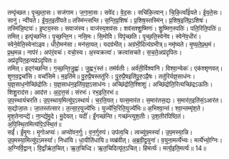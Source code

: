 

  
तम्पृ॑च्छत। पृ॒च्छ॒ता॒सः। सज॑गाम। ज॒गा॒मा॒सः। सवे॑द। वे॒द॒सः। सचि॑कि॒त्वान्। चि॒कि॒त्वाँई॑यते। ई॒य॒ते॒सः। सानु॑। न्वी॑यते। ई॒य॒त॒इती॑यते॥ तस्मि॑न्त्सन्ति। स॒न्ति॒प्र॒शिषः॑। प्र॒शिष॒स्तस्मि॑न्। प्र॒शिष॒इति॑प्र॒ऽशिषः॑। तस्मि॑न्नि॒ष्टयः॑। इ॒ष्टय॒स्सः। सवाज॑स्य। वाज॑स्य॒शव॑सः। शव॑सश्शु॒ष्मिणः॑। शु॒ष्मिण॒स्पतिः॑। पति॒रिति॒पतिः॑॥  
तमित्। इत्पृ॑च्छन्ति। पृ॒च्छ॒न्ति॒न। नसि॒मः। सि॒मोवि। विपृ॑च्छति। पृ॒च्छ॒ति॒स्वेने॑व। स्वेने॑व॒धीरः॑। स्वेने॒वेति॒स्वेना॑ऽइव। धीरो॒मन॑सा। मन॑सा॒यत्। यदग्र॑भीत्। अग्र॑भी॒दित्य॑ग्रभीत्र्॥ नमृ॑ष्यते। मृ॒ष्य॒ते॒प्र॒थ॒मं। प्र॒थ॒मन्न। नाप॑रं। अप॑रं॒वचः॑। वचो॒स्य। अ॒स्यक्रत्वा॑। क्रत्वा॑सचते। स॒च॒ते॒अप्र॑दृपितः। अप्र॑दृपित॒इत्यप्र॑ऽदृपितः॥  
तमित्। इद्ग॑च्छन्ति। ग॒च्छ॒न्ति॒जु॒ह्वः॑। जु॒ह्व१॒॑स्तं। तम॑र्वतीः। अर्व॑ती॒र्विश्वा॑नि। विश्वा॒न्येकः॑। एक॑श्शृणवत्। शृ॒ण॒व॒द्वचां॑सि। वचां॑सिमे। म॒इति॑मे॥ पु॒रु॒प्रै॒षस्ततु॑रिः। पु॒रु॒प्रै॒षइति॑पु॒रु॒ऽप्रै॒षः। ततु॑रिर्यज्ञ॒साध॑नः। य॒ज्ञ॒साध॒नोच्छि॑द्रोतिः। य॒ज्ञ॒साध॑न॒इति॑य॒ज्ञ॒ऽसाध॑नः। अच्छि॑द्रोति॒श्शिशुः॑। अच्छि॑द्रोति॒रित्यच्छि॑द्रऽऊतिः। शिशु॒राद॑त्त। आद॑त्त। अ॒द॒त्त॒सं। संरभः॑। रभ॒इति॒रभः॑॥  
उ॒प॒स्थायं॑चरति। उ॒प॒स्थाय॒मित्यु॑प॒ऽस्थायं॑। च॒र॒ति॒यत्। यत्स॒मार॑त। स॒मार॑तस॒द्यः। स॒मार॑त॒इति॑सं॒ऽआर॑त। स॒द्योजा॒तः। जा॒तस्त॑त्सार। त॒त्सा॒र॒युज्ये॑भिः। युज्ये॑भि॒रिति॒युज्ये॑भिः॥ अ॒भिश्वा॒न्तं। श्वा॒न्तम्मृ॑श॒ते। मृ॒श॒तेनान्द्ये॑। ना॒न्द्ये॑मु॒दे। मु॒देयत्। यदीं॑। ईं॒गच्छ॑न्ति। गच्छ॑न्त्युश॒तीः। उ॒श॒तीर॑पिष्ठितं। अ॒पि॒स्थि॒तमित्य॑पि॒ऽस्थि॒तं॥  
सईं॑। ईं॒मृ॒गः। मृ॒गोअप्यः॑। अप्यो॑वन॒र्गुः। व॒न॒र्गुरुप॑। उप॑त्व॒चि। त्वच्यु॑प॒मस्यां॑। उ॒प॒मस्या॒न्नि। उ॒प॒मस्या॒मित्यु॑प॒ऽमस्यां॑। निधा॑यि। धा॒यीति॑धायि॥ व्यब्र॑वीत्। अ॒ब्र॒वी॒द्व॒युना॑। व॒युना॒मर्त्ये॑भ्यः। मर्त्ये॑भ्यो॒ग्निः। अ॒ग्निर्वि॒द्वान्। वि॒द्वाँऋ॑त॒चित्। ऋ॒त॒चिध्दि। ऋ॒त॒चिदित्यृ॑त॒ऽचित्। हिमर्त्यः॑। मर्त्य॒इति॒मर्त्यः॑॥ 14॥  

